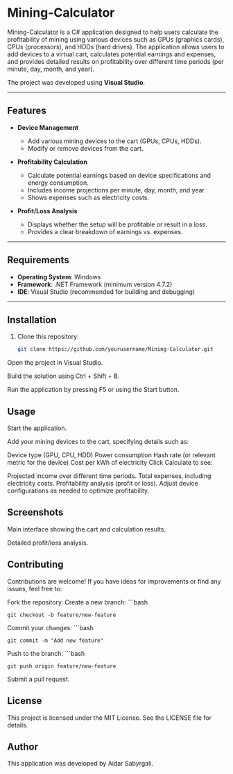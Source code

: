 # Mining-Calculator

Mining-Calculator is a C# application designed to help users calculate the profitability of mining using various devices such as GPUs (graphics cards), CPUs (processors), and HDDs (hard drives). The application allows users to add devices to a virtual cart, calculates potential earnings and expenses, and provides detailed results on profitability over different time periods (per minute, day, month, and year).

The project was developed using **Visual Studio**.

---

## Features

- **Device Management**  
  - Add various mining devices to the cart (GPUs, CPUs, HDDs).  
  - Modify or remove devices from the cart.  

- **Profitability Calculation**  
  - Calculate potential earnings based on device specifications and energy consumption.  
  - Includes income projections per minute, day, month, and year.  
  - Shows expenses such as electricity costs.  

- **Profit/Loss Analysis**  
  - Displays whether the setup will be profitable or result in a loss.  
  - Provides a clear breakdown of earnings vs. expenses.

---

## Requirements

- **Operating System**: Windows  
- **Framework**: .NET Framework (minimum version 4.7.2)  
- **IDE**: Visual Studio (recommended for building and debugging)

---

## Installation

1. Clone this repository:  
    ```bash
   git clone https://github.com/yourusername/Mining-Calculator.git
Open the project in Visual Studio.

Build the solution using Ctrl + Shift + B.

Run the application by pressing F5 or using the Start button.

## Usage
Start the application.

Add your mining devices to the cart, specifying details such as:

Device type (GPU, CPU, HDD)
Power consumption
Hash rate (or relevant metric for the device)
Cost per kWh of electricity
Click Calculate to see:

Projected income over different time periods.
Total expenses, including electricity costs.
Profitability analysis (profit or loss).
Adjust device configurations as needed to optimize profitability.

## Screenshots

Main interface showing the cart and calculation results.


Detailed profit/loss analysis.

## Contributing
Contributions are welcome! If you have ideas for improvements or find any issues, feel free to:

Fork the repository.
Create a new branch:
    ```bash
    
    git checkout -b feature/new-feature

Commit your changes:
    ```bash

    git commit -m "Add new feature"
Push to the branch:
    ```bash

    git push origin feature/new-feature
Submit a pull request.
## License
This project is licensed under the MIT License. See the LICENSE file for details.

## Author
This application was developed by Aidar Sabyrgali.
